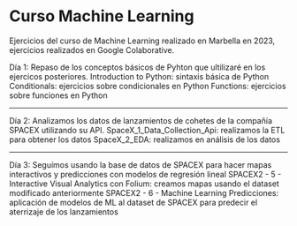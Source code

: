 # Curso Machine Learning
Ejercicios del curso de Machine Learning realizado en Marbella en 2023, ejercicios realizados en Google Colaborative.


Día 1: Repaso de los conceptos básicos de Pyhton que ultilizaré en los ejercicos posteriores.
Introduction to Python: sintaxis básica de Python
Conditionals: ejercicios sobre condicionales en Python
Functions: ejercicios sobre funciones en Python

-------------------------------------------------------------------------------------------------------------------------------------------------------------------------

Día 2: Analizamos los datos de lanzamientos de cohetes de la compañía SPACEX utilizando su API.
SpaceX_1_Data_Collection_Api: realizamos la ETL para obtener los datos
SpaceX_2_EDA: realizamos en análisis de los datos

-------------------------------------------------------------------------------------------------------------------------------------------------------------------------

Día 3: Seguímos usando la base de datos de SPACEX para hacer mapas interactivos y predicciones con modelos de regresión lineal
SPACEX2 - 5 - Interactive Visual Analytics con Folium: creamos mapas usando el dataset modificado anteriormente
SPACEX2 - 6 - Machine Learning Predicciones: aplicación de modelos de ML al dataset de SPACEX para predecir el aterrizaje de los lanzamientos
